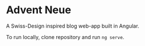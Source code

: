 # Advent Neue
 A Swiss-Design inspired blog web-app built in Angular.

To run locally, clone repository and run `ng serve`.